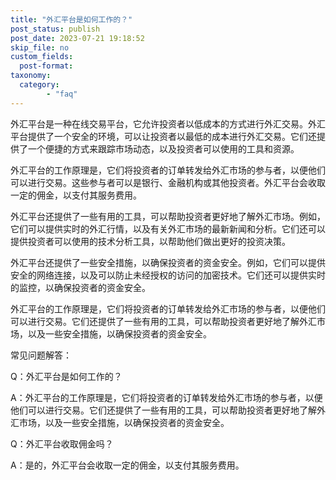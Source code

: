 ```yaml
---
title: "外汇平台是如何工作的？"
post_status: publish
post_date: 2023-07-21 19:18:52
skip_file: no
custom_fields: 
  post-format: 
taxonomy:
  category:
        - "faq"
---
```


外汇平台是一种在线交易平台，它允许投资者以低成本的方式进行外汇交易。外汇平台提供了一个安全的环境，可以让投资者以最低的成本进行外汇交易。它们还提供了一个便捷的方式来跟踪市场动态，以及投资者可以使用的工具和资源。

外汇平台的工作原理是，它们将投资者的订单转发给外汇市场的参与者，以便他们可以进行交易。这些参与者可以是银行、金融机构或其他投资者。外汇平台会收取一定的佣金，以支付其服务费用。

外汇平台还提供了一些有用的工具，可以帮助投资者更好地了解外汇市场。例如，它们可以提供实时的外汇行情，以及有关外汇市场的最新新闻和分析。它们还可以提供投资者可以使用的技术分析工具，以帮助他们做出更好的投资决策。

外汇平台还提供了一些安全措施，以确保投资者的资金安全。例如，它们可以提供安全的网络连接，以及可以防止未经授权的访问的加密技术。它们还可以提供实时的监控，以确保投资者的资金安全。

外汇平台的工作原理是，它们将投资者的订单转发给外汇市场的参与者，以便他们可以进行交易。它们还提供了一些有用的工具，可以帮助投资者更好地了解外汇市场，以及一些安全措施，以确保投资者的资金安全。

常见问题解答：

Q：外汇平台是如何工作的？

A：外汇平台的工作原理是，它们将投资者的订单转发给外汇市场的参与者，以便他们可以进行交易。它们还提供了一些有用的工具，可以帮助投资者更好地了解外汇市场，以及一些安全措施，以确保投资者的资金安全。

Q：外汇平台收取佣金吗？

A：是的，外汇平台会收取一定的佣金，以支付其服务费用。
